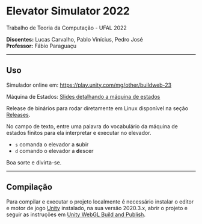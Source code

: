 # Elevator Simulator 2022

Trabalho de Teoria da Computação - UFAL 2022

**Discentes:** Lucas Carvalho, Pablo Vinícius, Pedro José  
**Professor:** Fábio Paraguaçu

---

## Uso

Simulador online em: https://play.unity.com/mg/other/buildweb-23

Máquina de Estados: [Slides detalhando a máquina de estados](./automato-finito-elevador.pdf)

Release de binários para rodar diretamente em Linux disponível na seção [Releases](https://github.com/kallyous/elevator-simulator-2022/releases).

No campo de texto, entre uma palavra do vocabulário da máquina de estados
finitos para ela interpretar e executar no elevador.

* `s` comanda o elevador a **s**ubir
* `d` comando o elevador a **d**escer

Boa sorte e divirta-se.

---

## Compilação

Para compilar e executar o projeto localmente é necessário instalar o editor e motor de jogo [Unity](https://unity.com/) instalado, na sua versão 2020.3.x, abrir o projeto e seguir as instruções em [Unity WebGL Build and Publish](https://learn.unity.com/tutorial/creating-and-publishing-webgl-builds#).
